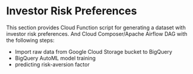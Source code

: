 # Investor Risk Preferences
This section provides Cloud Function script for generating a dataset with investor risk preferences. And Cloud Composer/Apache Airflow DAG with the following steps:
* Import raw data from Google Cloud Storage bucket to BigQuery
* BigQuery AutoML model training
* predicting risk-aversion factor
